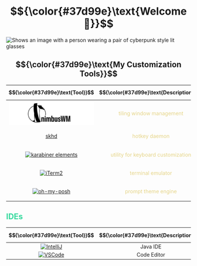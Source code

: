 # $${\color{#37d99e}\text{Welcome 👋}}$$

<picture>
    <source media="(prefers-color-scheme: dark)" srcset="https://images.unsplash.com/photo-1634703080363-98f94e5a1076?q=80&w=3425&auto=format&fit=crop&ixlib=rb-4.0.3&ixid=M3wxMjA3fDB8MHxwaG90by1wYWdlfHx8fGVufDB8fHx8fA%3D%3D" style="object-fit: cover;object-position:50% 55%" height="300" width="1000">
    <source media="(prefers-color-scheme: light)" srcset="https://images.unsplash.com/photo-1573767291321-c0af2eaf5266?q=80&w=2203&auto=format&fit=crop&ixlib=rb-4.0.3&ixid=M3wxMjA3fDB8MHxwaG90by1wYWdlfHx8fGVufDB8fHx8fA%3D%3D" style="object-fit: cover;object-position:50% 55%" height="300" width="1000">
    <img alt="Shows an image with a person wearing a pair of cyberpunk style lit glasses" src="https://images.unsplash.com/photo-1634703080363-98f94e5a1076?q=80&w=3425&auto=format&fit=crop&ixlib=rb-4.0.3&ixid=M3wxMjA3fDB8MHxwaG90by1wYWdlfHx8fGVufDB8fHx8fA%3D%3D" style="object-fit: cover;object-position:50% 55%" height="300" width="1000">
</picture>

## $${\color{#37d99e}\text{My Customization Tools}}$$

|                                                                     $${\color{#37d99e}\text{Tool}}$$                                                                      |             $${\color{#37d99e}\text{Description}}$$              | $${\color{#37d99e}\text{Configuration}}$$                                                                                                                                                               |
| :-----------------------------------------------------------------------------------------------------------------------------------------------------------------------: | :--------------------------------------------------------------: | ------------------------------------------------------------------------------------------------------------------------------------------------------------------------------------------------------- |
|           <a href="https://github.com/koekeishiya/yabai"><img alt="Yabai" src="https://github.com/koekeishiya/yabai/raw/master/assets/banner/banner.svg"/></a>            |      <p style="color: #E5D487">tiling window management</p>      | <a href="https://github.com/bogdan23a/.config/blob/main/yabai/yabairc"><img alt="config" src="https://static-00.iconduck.com/assets.00/cog-settings-icon-256x203-oe3ab4du.png" width="40px">            |
|                                                          <a href="https://github.com/koekeishiya/skhd">skhd</a>                                                           |           <p style="color: #E5D487">hotkey daemon</p>            | <a href="https://github.com/bogdan23a/.config/blob/main/skhd/skhdrc"><img alt="config" src="https://static-00.iconduck.com/assets.00/cog-settings-icon-256x203-oe3ab4du.png" width="40px">              |
| <a href="https://github.com/pqrs-org/Karabiner-Elements"><img alt="karabiner elements" src="https://karabiner-elements.pqrs.org/favicons/android-96x96.png" width="40px"> | <p style="color: #E5D487">utility for keyboard customization</p> | <a href="https://github.com/bogdan23a/.config/blob/main/karabiner/karabiner.json"><img alt="config" src="https://static-00.iconduck.com/assets.00/cog-settings-icon-256x203-oe3ab4du.png" width="40px"> |
|                                         <a href=""><img alt="iTerm2" src="https://iterm2.com/img/logo2x.jpg" width="120px"/> </a>                                         |         <p style="color: #E5D487">terminal emulator</p>          | <a href="https://github.com/bogdan23a/.config/blob/main/yabai/yabairc"><img alt="config" src="https://static-00.iconduck.com/assets.00/cog-settings-icon-256x203-oe3ab4du.png" width="40px">            |
|          <a href=""><img alt="oh-my-posh" src="https://raw.githubusercontent.com/jandedobbeleer/oh-my-posh/main/website/static/img/logo.png" width="100px"/></a>          |        <p style="color: #E5D487">prompt theme engine</p>         | <a href="https://github.com/bogdan23a/.config/blob/main/yabai/yabairc"><img alt="config" src="https://static-00.iconduck.com/assets.00/brush-icon-128x127-db5wcua1.png" width="40px">                   |

<h2 style="color:#37d99e">IDEs</h2>

|                                $${\color{#37d99e}\text{Tool}}$$                                 | $${\color{#37d99e}\text{Description}}$$ | $${\color{#37d99e}\text{Configuration}}$$                                                                                                                                                     |
| :---------------------------------------------------------------------------------------------: | :-------------------------------------: | --------------------------------------------------------------------------------------------------------------------------------------------------------------------------------------------- |
|      <a href=""><img alt="IntelliJ" src="https://www.jetbrains.com/icon.svg?r=1234"/></a>       |                Java IDE                 | <a href="https://github.com/bogdan23a/.config/blob/main/yabai/yabairc"><img alt="config" src="https://static-00.iconduck.com/assets.00/brush-icon-128x127-db5wcua1.png" width="40px">         |
| <a href=""><img alt="VSCode" src="https://code.visualstudio.com/favicon.ico" width="40px"/></a> |               Code Editor               | <a href="https://marketplace.visualstudio.com/items?itemName=TheBromo.bromium"><img alt="config" src="https://static-00.iconduck.com/assets.00/brush-icon-128x127-db5wcua1.png" width="40px"> |
